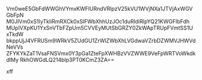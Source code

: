 Vm0weE5GbFdWWGhVYmxKWFlURndVRlpzV25kVU1WVjNXa1JTVjAxWGVGbFpN
M0JIVm0xS1IyTkliRmRXCk0xSlFWbXhhUzJOc1duRldiRlpYQ21KWGFIbFdh
MUpIVXpKU1YxSnVTbFZpUm5CVVEyMUtSbGRZY0ZkWApTRUpFVmtSS1UxTkdW
bkppUjJ4VFRUSm9WRkV5ZUdGU1ZrWlZWbXhLVGdwaVZrbDZWMVJHWVdNeVVs
ZFYKYkZaT1VsaFNSVmx0Y3pGa1ZteFpXWHBzVVZWWE9VeFpWRTVoWkdkdlMy
RkhOWGdLQ214blp3PT0KCmZ3ZA==

xff